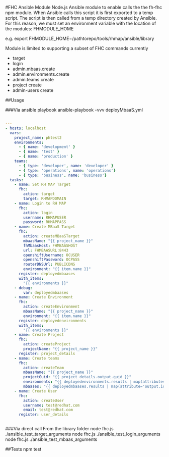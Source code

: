 #FHC Ansible Module
Node.js Ansible module to enable calls the the fh-fhc npm module.
When Ansible calls this script it is first exported to a temp script.  The script is then called from a temp directory created by Ansible.
For this reason, we must set an environment variable with the location of the modules: FHMODULE_HOME


e.g. export FHMODULE_HOME=/pathtorepo/tools/rhmap/ansible/library

Module is limited to supporting a subset of FHC commands currently
* target
* login
* admin.mbaas.create
* admin.environments.create
* admin.teams.create
* project create
* admin-users create

##Usage

###Via ansible playbook
ansible-playbook -vvv deployMbaaS.yml

```yaml

---
- hosts: localhost
  vars: 
    project_name: phtest2
    environments:
      - { name: 'development' }
      - { name: 'test' }
      - { name: 'production' }
    teams:
      - { type: 'developer', name: 'developer' }
      - { type: 'operations', name: 'operations'}
      - { type: 'business', name: 'business'}
  tasks:
    - name: Set RH MAP Target
      fhc:
        action: target
        target: RHMAPDOMAIN
    - name: Login to RH MAP
      fhc:
        action: login
        username: RHMAPUSER
        password: RHMAPPASS
    - name: Create MBaaS Target
      fhc:
        action: createMBaaSTarget
        mbaasName: "{{ project_name }}"
        fhMbaasHost: FHMBAASHOST
        url: FHMBAASURL:8443
        openshiftUsername: OCUSER
        openshiftPassword: OCPASS
        routerDNSUrl: PUBLICDNS
        environment: "{{ item.name }}"
      register: deployedmbaases
      with_items: 
        "{{ environments }}"
    - debug: 
        var: deployedmbaases
    - name: Create Environment
      fhc:
        action: createEnvironment
        mbaasName: "{{ project_name }}"
        environment: "{{ item.name }}"
      register: deployedenvironments
      with_items: 
        "{{ environments }}"
    - name: Create Project
      fhc:
        action: createProject
        projectName: "{{ project_name }}" 
      register: project_details
    - name: Create teams
      fhc:
        action: createTeam
        mbaasName: "{{ project_name }}"
        projectGuid: "{{ project_details.output.guid }}"
        environments: "{{ deployedenvironments.results | map(attribute='output.id')|join(',') }}"
        mbaases: "{{ deployedmbaases.results | map(attribute='output.id')|join(',') }}"
    - name: Create User
      fhc:
        action: createUser
        username: test@redhat.com
        email: test@redhat.com 
      register: user_details



```

###Via direct call
From the library folder
node fhc.js ./ansible_test_target_arguments
node fhc.js ./ansible_test_login_arguments
node fhc.js ./ansible_test_mbaas_arguments 

##Tests
npm test

